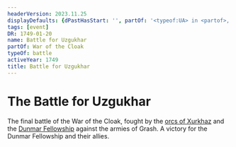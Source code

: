 ```yaml
---
headerVersion: 2023.11.25
displayDefaults: {dPastHasStart: '', partOf: '<typeof:UA> in <partof>, fought on <endDate>'}
tags: [event]
DR: 1749-01-20
name: Battle for Uzgukhar
partOf: War of the Cloak
typeOf: battle
activeYear: 1749
title: Battle for Uzgukhar
---
```

# The Battle for Uzgukhar

The final battle of the War of the Cloak, fought by the [orcs of Xurkhaz](<../../../groups/orc-hordes/people-of-the-rainbow.md>) and the [Dunmar Fellowship](<../../../people/pcs/dunmar-fellowship/dunmar-fellowship.md>) against the armies of Grash. A victory for the Dunmar Fellowship and their allies. 